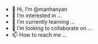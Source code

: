 - 👋 Hi, I’m @manhanyan
- 👀 I’m interested in ...
- 🌱 I’m currently learning ...
- 💞️ I’m looking to collaborate on ...
- 📫 How to reach me ...

<!---
manhanyan/manhanyan is a ✨ special ✨ repository because its `README.md` (this file) appears on your GitHub profile.
You can click the Preview link to take a look at your changes.
--->
